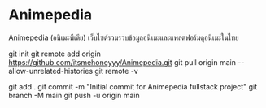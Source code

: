 # Animepedia
Animepedia (อนิเมะพีเดีย) เว็บไซต์รวมรวบข้อมูลอนิเมะและแพลตฟอร์มดูอนิเมะในไทย

git init
git remote add origin https://github.com/itsmehoneyyy/Animepedia.git
git pull origin main --allow-unrelated-histories
git remote -v

git add .
git commit -m "Initial commit for Animepedia fullstack project"
git branch -M main
git push -u origin main